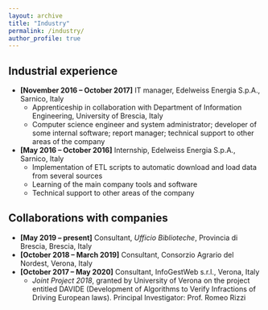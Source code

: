 ```yaml
---
layout: archive
title: "Industry"
permalink: /industry/
author_profile: true
---
```


## Industrial experience
- **[November 2016 – October 2017]** IT manager, Edelweiss Energia S.p.A., Sarnico, Italy
  - Apprenticeship in collaboration with Department of Information Engineering, University of Brescia, Italy
  - Computer science engineer and system administrator; developer of some internal software; report manager; technical support to other areas of the company
- **[May 2016 – October 2016]** Internship, Edelweiss Energia S.p.A., Sarnico, Italy
  - Implementation of ETL scripts to automatic download and load data from several sources
  - Learning of the main company tools and software
  - Technical support to other areas of the company

## Collaborations with companies
- **[May 2019 – present]** Consultant, *Ufficio Biblioteche*, Provincia di Brescia, Brescia, Italy
- **[October 2018 – March 2019]** Consultant, Consorzio Agrario del Nordest, Verona, Italy
- **[October 2017 – May 2020]** Consultant, InfoGestWeb s.r.l., Verona, Italy
  - *Joint Project 2018*, granted by University of Verona on the project entitled DAVIDE (Development of Algorithms to Verify Infractions of Driving European laws). Principal Investigator: Prof. Romeo Rizzi

